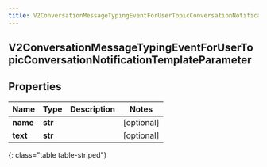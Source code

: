 ```yaml
---
title: V2ConversationMessageTypingEventForUserTopicConversationNotificationTemplateParameter
---
```

## V2ConversationMessageTypingEventForUserTopicConversationNotificationTemplateParameter

## Properties

|Name | Type | Description | Notes|
|------------ | ------------- | ------------- | -------------|
| **name** | **str** |  | [optional] |
| **text** | **str** |  | [optional] |
{: class="table table-striped"}


